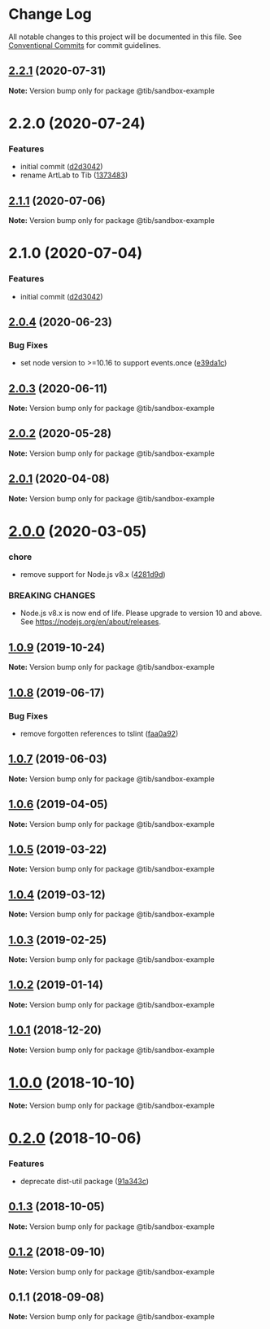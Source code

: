 # Change Log

All notable changes to this project will be documented in this file.
See [Conventional Commits](https://conventionalcommits.org) for commit guidelines.

## [2.2.1](https://github.com/tibjs/framework/compare/@tib/sandbox-example@2.2.0...@tib/sandbox-example@2.2.1) (2020-07-31)

**Note:** Version bump only for package @tib/sandbox-example





# 2.2.0 (2020-07-24)


### Features

* initial commit ([d2d3042](https://github.com/tibjs/framework/commit/d2d3042c9282625e4f5e8006d391d1c4ac42fc7d))
* rename ArtLab to Tib ([1373483](https://github.com/tibjs/framework/commit/1373483d3294162f9aa827a5e158b8a529d32338))





## [2.1.1](https://github.com/tibjs/framework/compare/@tib/sandbox-example@2.1.0...@tib/sandbox-example@2.1.1) (2020-07-06)

**Note:** Version bump only for package @tib/sandbox-example





# 2.1.0 (2020-07-04)


### Features

* initial commit ([d2d3042](https://github.com/tibjs/framework/commit/d2d3042c9282625e4f5e8006d391d1c4ac42fc7d))





## [2.0.4](https://github.com/tibjs/framework/compare/@tib/sandbox-example@2.0.3...@tib/sandbox-example@2.0.4) (2020-06-23)


### Bug Fixes

* set node version to >=10.16 to support events.once ([e39da1c](https://github.com/tibjs/framework/commit/e39da1ca47728eafaf83c10ce35b09b03b6a4edc))





## [2.0.3](https://github.com/tibjs/framework/compare/@tib/sandbox-example@2.0.2...@tib/sandbox-example@2.0.3) (2020-06-11)

**Note:** Version bump only for package @tib/sandbox-example





## [2.0.2](https://github.com/tibjs/framework/compare/@tib/sandbox-example@2.0.1...@tib/sandbox-example@2.0.2) (2020-05-28)

**Note:** Version bump only for package @tib/sandbox-example





## [2.0.1](https://github.com/tibjs/framework/compare/@tib/sandbox-example@2.0.0...@tib/sandbox-example@2.0.1) (2020-04-08)

**Note:** Version bump only for package @tib/sandbox-example





# [2.0.0](https://github.com/tibjs/framework/compare/@tib/sandbox-example@1.0.9...@tib/sandbox-example@2.0.0) (2020-03-05)


### chore

* remove support for Node.js v8.x ([4281d9d](https://github.com/tibjs/framework/commit/4281d9df50f0715d32879e1442a90b643ec8f542))


### BREAKING CHANGES

* Node.js v8.x is now end of life. Please upgrade to version
10 and above. See https://nodejs.org/en/about/releases.





## [1.0.9](https://github.com/tibjs/framework/compare/@tib/sandbox-example@1.0.8...@tib/sandbox-example@1.0.9) (2019-10-24)

**Note:** Version bump only for package @tib/sandbox-example





## [1.0.8](https://github.com/tibjs/framework/compare/@tib/sandbox-example@1.0.7...@tib/sandbox-example@1.0.8) (2019-06-17)


### Bug Fixes

* remove forgotten references to tslint ([faa0a92](https://github.com/tibjs/framework/commit/faa0a92))





## [1.0.7](https://github.com/tibjs/framework/compare/@tib/sandbox-example@1.0.6...@tib/sandbox-example@1.0.7) (2019-06-03)

**Note:** Version bump only for package @tib/sandbox-example





## [1.0.6](https://github.com/tibjs/framework/compare/@tib/sandbox-example@1.0.5...@tib/sandbox-example@1.0.6) (2019-04-05)

**Note:** Version bump only for package @tib/sandbox-example





## [1.0.5](https://github.com/tibjs/framework/compare/@tib/sandbox-example@1.0.4...@tib/sandbox-example@1.0.5) (2019-03-22)

**Note:** Version bump only for package @tib/sandbox-example





## [1.0.4](https://github.com/tibjs/framework/compare/@tib/sandbox-example@1.0.3...@tib/sandbox-example@1.0.4) (2019-03-12)

**Note:** Version bump only for package @tib/sandbox-example





## [1.0.3](https://github.com/tibjs/framework/compare/@tib/sandbox-example@1.0.2...@tib/sandbox-example@1.0.3) (2019-02-25)

**Note:** Version bump only for package @tib/sandbox-example





## [1.0.2](https://github.com/tibjs/framework/compare/@tib/sandbox-example@1.0.1...@tib/sandbox-example@1.0.2) (2019-01-14)

**Note:** Version bump only for package @tib/sandbox-example





## [1.0.1](https://github.com/tibjs/framework/compare/@tib/sandbox-example@1.0.0...@tib/sandbox-example@1.0.1) (2018-12-20)

**Note:** Version bump only for package @tib/sandbox-example





# [1.0.0](https://github.com/tibjs/framework/compare/@tib/sandbox-example@0.2.0...@tib/sandbox-example@1.0.0) (2018-10-10)

**Note:** Version bump only for package @tib/sandbox-example





<a name="0.2.0"></a>
# [0.2.0](https://github.com/tibjs/framework/compare/@tib/sandbox-example@0.1.3...@tib/sandbox-example@0.2.0) (2018-10-06)


### Features

* deprecate dist-util package ([91a343c](https://github.com/tibjs/framework/commit/91a343c))





<a name="0.1.3"></a>
## [0.1.3](https://github.com/tibjs/framework/compare/@tib/sandbox-example@0.1.2...@tib/sandbox-example@0.1.3) (2018-10-05)

**Note:** Version bump only for package @tib/sandbox-example





<a name="0.1.2"></a>
## [0.1.2](https://github.com/tibjs/framework/compare/@tib/sandbox-example@0.1.1...@tib/sandbox-example@0.1.2) (2018-09-10)

**Note:** Version bump only for package @tib/sandbox-example





<a name="0.1.1"></a>
## 0.1.1 (2018-09-08)

**Note:** Version bump only for package @tib/sandbox-example
